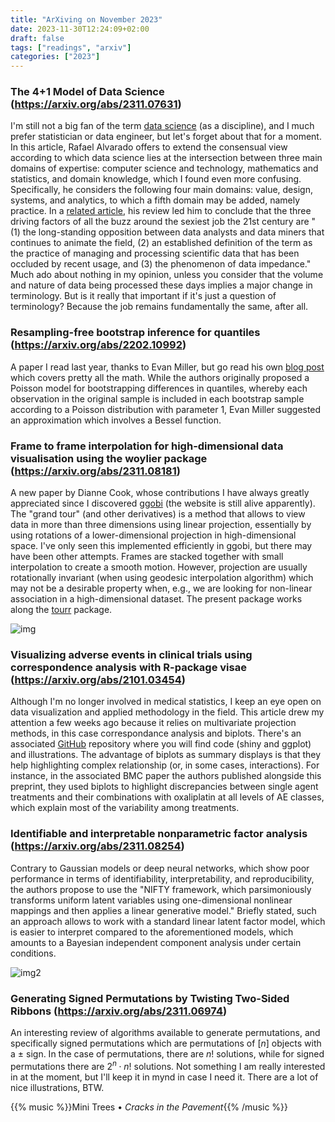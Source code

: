 ```yaml
---
title: "ArXiving on November 2023"
date: 2023-11-30T12:24:09+02:00
draft: false
tags: ["readings", "arxiv"]
categories: ["2023"]
---
```


### The 4+1 Model of Data Science (https://arxiv.org/abs/2311.07631)

I'm still not a big fan of the term [data science](/post/50-years-data-science) (as a discipline), and I much prefer statistician or data engineer, but let's forget about that for a moment. In this article, Rafael Alvarado offers to extend the consensual view according to which data science lies at the intersection between three main domains of expertise: computer science and technology, mathematics and statistics, and domain knowledge, which I found even more confusing. Specifically, he considers the following four main domains: value, design, systems, and analytics, to which a fifth domain may be added, namely practice. In a [related article](https://arxiv.org/abs/2311.03292), his review led him to conclude that the three driving factors of all the buzz around the sexiest job the 21st century are "(1) the long-standing opposition between data analysts and data miners that continues to animate the field, (2) an established definition of the term as the practice of managing and processing scientific data that has been occluded by recent usage, and (3) the phenomenon of data impedance." Much ado about nothing in my opinion, unless you consider that the volume and nature of data being processed these days implies a major change in terminology. But is it really that important if it's just a question of terminology? Because the job remains fundamentally the same, after all.

### Resampling-free bootstrap inference for quantiles (https://arxiv.org/abs/2202.10992)

A paper I read last year, thanks to Evan Miller, but go read his own [blog post](https://www.evanmiller.org/bootstrapping-sample-medians.html) which covers pretty all the math. While the authors originally proposed a Poisson model for bootstrapping differences in quantiles, whereby each observation in the original sample is included in each bootstrap sample according to a Poisson distribution with parameter 1, Evan Miller suggested an approximation which involves a Bessel function.

### Frame to frame interpolation for high-dimensional data visualisation using the woylier package (https://arxiv.org/abs/2311.08181)

A new paper by Dianne Cook, whose contributions I have always greatly appreciated since I discovered [ggobi](http://ggobi.org/) (the website is still alive apparently). The "grand tour" (and other derivatives) is a method that allows to view data in more than three dimensions using linear projection, essentially by using rotations of a lower-dimensional projection in high-dimensional space. I've only seen this implemented efficiently in ggobi, but there may have been other attempts. Frames are stacked together with small interpolation to create a smooth motion. However, projection are usually rotationally invariant (when using geodesic interpolation algorithm) which may not be a desirable property when, e.g., we are looking for non-linear association in a high-dimensional dataset. The present package works along the [tourr](https://cran.r-project.org/web/packages/tourr/index.html) package.

![img](/img/2023-11-30-18-54-51.png)

### Visualizing adverse events in clinical trials using correspondence analysis with R-package visae (https://arxiv.org/abs/2101.03454)

Although I'm no longer involved in medical statistics, I keep an eye open on data visualization and applied methodology in the field. This article drew my attention a few weeks ago because it relies on multivariate projection methods, in this case correspondance analysis and biplots. There's an associated [GitHub](https://github.com/cran/visae) repository where you will find code (shiny and ggplot) and illustrations. The advantage of biplots as summary displays is that they help highlighting complex relationship (or, in some cases, interactions). For instance, in the associated BMC paper the authors published alongside this preprint, they used biplots to highlight discrepancies between single agent treatments and their combinations with oxaliplatin at all levels of AE classes, which explain most of the variability among treatments.

### Identifiable and interpretable nonparametric factor analysis (https://arxiv.org/abs/2311.08254)

Contrary to Gaussian models or deep neural networks, which show poor performance in terms of identifiability, interpretability, and reproducibility, the authors propose to use the "NIFTY framework, which parsimoniously transforms uniform latent variables using one-dimensional nonlinear mappings and then applies a linear generative model." Briefly stated, such an approach allows to work with a standard linear latent factor model, which is easier to interpret compared to the aforementioned models, which amounts to a Bayesian independent component analysis under certain conditions.

![img2](/img/2023-11-30-20-57-42.png)

### Generating Signed Permutations by Twisting Two-Sided Ribbons (https://arxiv.org/abs/2311.06974)

An interesting review of algorithms available to generate permutations, and specifically signed permutations which are permutations of $[n]$ objects with a $\pm$ sign. In the case of permutations, there are $n!$ solutions, while for signed permutations there are $2^n\cdot n!$ solutions. Not something I am really interested in at the moment, but I'll keep it in mynd in case I need it. There are a lot of nice illustrations, BTW.

{{% music %}}Mini Trees • _Cracks in the Pavement_{{% /music %}}
